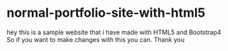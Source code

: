 # normal-portfolio-site-with-html5
hey this is a sample website that i have made with HTML5 and Bootstrap4
So if you want to make changes with this you can.
Thank you
